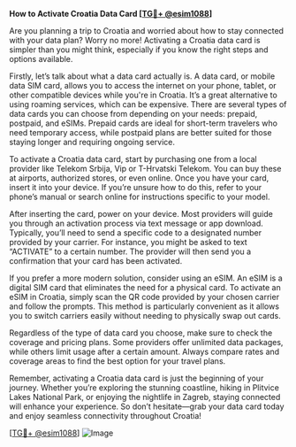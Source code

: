 **How to Activate Croatia Data Card [[TG💪+ @esim1088](https://t.me/s/esim1088)]**

Are you planning a trip to Croatia and worried about how to stay connected with your data plan? Worry no more! Activating a Croatia data card is simpler than you might think, especially if you know the right steps and options available.

Firstly, let’s talk about what a data card actually is. A data card, or mobile data SIM card, allows you to access the internet on your phone, tablet, or other compatible devices while you're in Croatia. It’s a great alternative to using roaming services, which can be expensive. There are several types of data cards you can choose from depending on your needs: prepaid, postpaid, and eSIMs. Prepaid cards are ideal for short-term travelers who need temporary access, while postpaid plans are better suited for those staying longer and requiring ongoing service.

To activate a Croatia data card, start by purchasing one from a local provider like Telekom Srbija, Vip or T-Hrvatski Telekom. You can buy these at airports, authorized stores, or even online. Once you have your card, insert it into your device. If you’re unsure how to do this, refer to your phone’s manual or search online for instructions specific to your model.

After inserting the card, power on your device. Most providers will guide you through an activation process via text message or app download. Typically, you’ll need to send a specific code to a designated number provided by your carrier. For instance, you might be asked to text “ACTIVATE” to a certain number. The provider will then send you a confirmation that your card has been activated.

If you prefer a more modern solution, consider using an eSIM. An eSIM is a digital SIM card that eliminates the need for a physical card. To activate an eSIM in Croatia, simply scan the QR code provided by your chosen carrier and follow the prompts. This method is particularly convenient as it allows you to switch carriers easily without needing to physically swap out cards.

Regardless of the type of data card you choose, make sure to check the coverage and pricing plans. Some providers offer unlimited data packages, while others limit usage after a certain amount. Always compare rates and coverage areas to find the best option for your travel plans.

Remember, activating a Croatia data card is just the beginning of your journey. Whether you’re exploring the stunning coastline, hiking in Plitvice Lakes National Park, or enjoying the nightlife in Zagreb, staying connected will enhance your experience. So don’t hesitate—grab your data card today and enjoy seamless connectivity throughout Croatia!

[[TG💪+ @esim1088](https://t.me/s/esim1088)] 
![Image](https://i.postimg.cc/Y0z9fWf4/image.png)